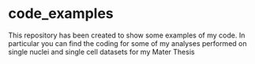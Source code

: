 # code_examples
This repository has been created to show some examples of my code. In particular you can find the coding for some of my analyses performed on single nuclei and single cell datasets for my Mater Thesis
